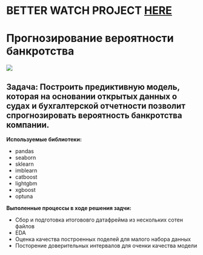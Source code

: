 # BETTER WATCH PROJECT [HERE](https://nbviewer.jupyter.org/github/ooohmygosha/DS_Projects_by_DurnikovG/blob/main/Bankrupt_Prediction/bakrupt_prediction.ipynb)

# Прогнозирование вероятности банкротства
![](https://static.wikia.nocookie.net/geosheas-lost-episodes/images/4/4c/Titlecard-2-0.png/revision/latest/scale-to-width-down/220?cb=20200605153632)
## Задача: Построить предиктивную модель, которая на основании открытых данных о судах и бухгалтерской отчетности позволит спрогнозировать вероятность банкротства компании.

**Используемые библиотеки:**
* pandas
* seaborn
* sklearn
* imblearn
* catboost 
* lightgbm 
* xgboost 
* optuna

**Выполенные процессы в ходе решения задчи:**
* Сбор и подготовка итогововго датафрейма из нескольких сотен файлов 
* EDA
* Оценка качества построенных поделей для малого набора данных
* Посторение доверительных интервалов для оченки качества модели

